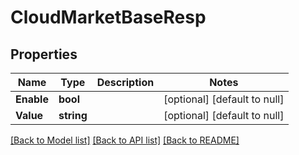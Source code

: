 # CloudMarketBaseResp

## Properties
Name | Type | Description | Notes
------------ | ------------- | ------------- | -------------
**Enable** | **bool** |  | [optional] [default to null]
**Value** | **string** |  | [optional] [default to null]

[[Back to Model list]](../README.md#documentation-for-models) [[Back to API list]](../README.md#documentation-for-api-endpoints) [[Back to README]](../README.md)


